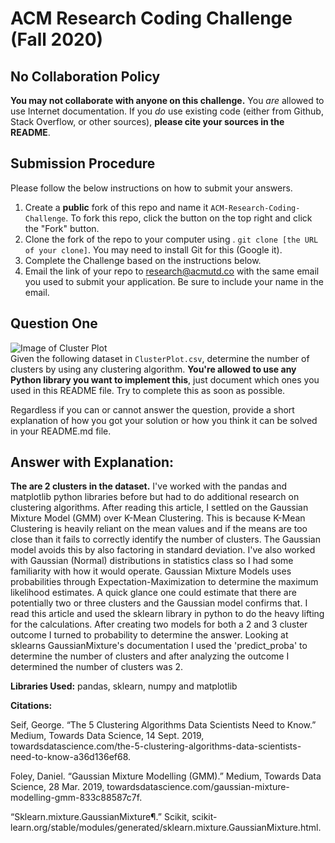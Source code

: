 # ACM Research Coding Challenge (Fall 2020)

## No Collaboration Policy

**You may not collaborate with anyone on this challenge.** You _are_ allowed to use Internet documentation. If you _do_ use existing code (either from Github, Stack Overflow, or other sources), **please cite your sources in the README**.

## Submission Procedure

Please follow the below instructions on how to submit your answers.

1. Create a **public** fork of this repo and name it `ACM-Research-Coding-Challenge`. To fork this repo, click the button on the top right and click the "Fork" button.
2. Clone the fork of the repo to your computer using . `git clone [the URL of your clone]`. You may need to install Git for this (Google it).
3. Complete the Challenge based on the instructions below.
4. Email the link of your repo to research@acmutd.co with the same email you used to submit your application. Be sure to include your name in the email.

## Question One

![Image of Cluster Plot](ClusterPlot.png)
<br/>
Given the following dataset in `ClusterPlot.csv`, determine the number of clusters by using any clustering algorithm. **You're allowed to use any Python library you want to implement this**, just document which ones you used in this README file. Try to complete this as soon as possible.

Regardless if you can or cannot answer the question, provide a short explanation of how you got your solution or how you think it can be solved in your README.md file.

## Answer with Explanation:

**The are 2 clusters in the dataset.** I've worked with the pandas and matplotlib python libraries before but had to do additional research on clustering algorithms. After reading this article, I settled on the Gaussian Mixture Model (GMM) over K-Mean Clustering. This is because K-Mean Clustering is heavily reliant on the mean values and if the means are too close than it fails to correctly identify the number of clusters. The Gaussian model avoids this by also factoring in standard deviation. I've also worked with Gaussian (Normal) distributions in statistics class so I had some familiarity with how it would operate. Gaussian Mixture Models uses probabilities through Expectation-Maximization to determine the maximum likelihood estimates. A quick glance one could estimate that there are potentially two or three clusters and the Gaussian model confirms that. I read this article and used the sklearn library in python to do the heavy lifting for the calculations. After creating two models for both a 2 and 3 cluster outcome I turned to probability to determine the answer. Looking at sklearns GaussianMixture's documentation I used the 'predict_proba' to determine the number of clusters and after analyzing the outcome I determined the number of clusters was 2. 

**Libraries Used:** pandas, sklearn, numpy and matplotlib

**Citations:** 

Seif, George. “The 5 Clustering Algorithms Data Scientists Need to Know.” Medium, Towards Data Science, 14 Sept. 2019, towardsdatascience.com/the-5-clustering-algorithms-data-scientists-need-to-know-a36d136ef68. 

Foley, Daniel. “Gaussian Mixture Modelling (GMM).” Medium, Towards Data Science, 28 Mar. 2019, towardsdatascience.com/gaussian-mixture-modelling-gmm-833c88587c7f. 

“Sklearn.mixture.GaussianMixture¶.” Scikit, scikit-learn.org/stable/modules/generated/sklearn.mixture.GaussianMixture.html. 

